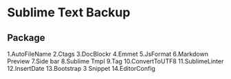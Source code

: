 # Sublime Text Backup

## Package

1.AutoFileName
2.Ctags
3.DocBlockr
4.Emmet
5.JsFormat
6.Markdown Preview
7.Side bar
8.Sublime Tmpl
9.Tag
10.ConvertToUTF8
11.SublimeLinter
12.InsertDate
13.Bootstrap 3 Snippet
14.EditorConfig